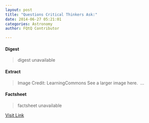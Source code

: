 ```yaml
---
layout: post
title: "Questions Critical Thinkers Ask:"
date: 2014-06-27 05:21:01
categories: Astronomy
author: FQtQ Contributor

---
```



#### Digest
>digest unavailable

#### Extract
>Image Credit: LearningCommons See a larger image here. &nbsp;...

#### Factsheet
>factsheet unavailable

[Visit Link](http://www.fromquarkstoquasars.com/questions-critical-thinkers-ask/)


